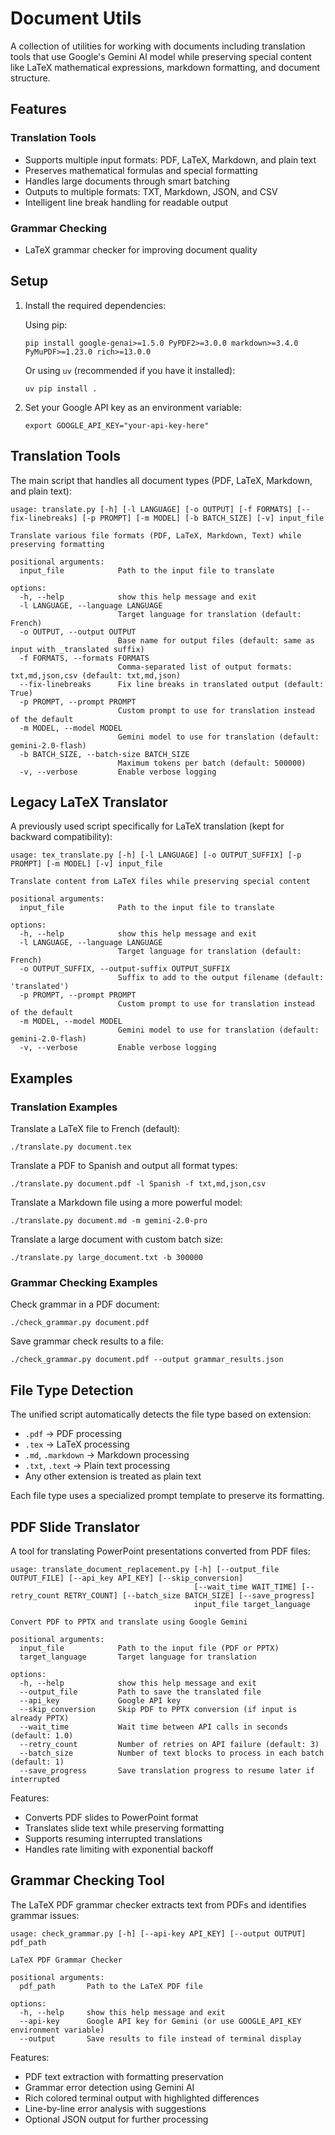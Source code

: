 # Document Utils

A collection of utilities for working with documents including translation tools that use Google's Gemini AI model while preserving special content like LaTeX mathematical expressions, markdown formatting, and document structure.

## Features

### Translation Tools
- Supports multiple input formats: PDF, LaTeX, Markdown, and plain text
- Preserves mathematical formulas and special formatting
- Handles large documents through smart batching
- Outputs to multiple formats: TXT, Markdown, JSON, and CSV
- Intelligent line break handling for readable output

### Grammar Checking
- LaTeX grammar checker for improving document quality

## Setup

1. Install the required dependencies:

   Using pip:
   ```
   pip install google-genai>=1.5.0 PyPDF2>=3.0.0 markdown>=3.4.0 PyMuPDF>=1.23.0 rich>=13.0.0
   ```
   
   Or using `uv` (recommended if you have it installed):
   ```
   uv pip install .
   ```

2. Set your Google API key as an environment variable:
   ```
   export GOOGLE_API_KEY="your-api-key-here"
   ```

## Translation Tools

The main script that handles all document types (PDF, LaTeX, Markdown, and plain text):

```
usage: translate.py [-h] [-l LANGUAGE] [-o OUTPUT] [-f FORMATS] [--fix-linebreaks] [-p PROMPT] [-m MODEL] [-b BATCH_SIZE] [-v] input_file

Translate various file formats (PDF, LaTeX, Markdown, Text) while preserving formatting

positional arguments:
  input_file            Path to the input file to translate

options:
  -h, --help            show this help message and exit
  -l LANGUAGE, --language LANGUAGE
                        Target language for translation (default: French)
  -o OUTPUT, --output OUTPUT
                        Base name for output files (default: same as input with _translated suffix)
  -f FORMATS, --formats FORMATS
                        Comma-separated list of output formats: txt,md,json,csv (default: txt,md,json)
  --fix-linebreaks      Fix line breaks in translated output (default: True)
  -p PROMPT, --prompt PROMPT
                        Custom prompt to use for translation instead of the default
  -m MODEL, --model MODEL
                        Gemini model to use for translation (default: gemini-2.0-flash)
  -b BATCH_SIZE, --batch-size BATCH_SIZE
                        Maximum tokens per batch (default: 500000)
  -v, --verbose         Enable verbose logging
```

## Legacy LaTeX Translator

A previously used script specifically for LaTeX translation (kept for backward compatibility):

```
usage: tex_translate.py [-h] [-l LANGUAGE] [-o OUTPUT_SUFFIX] [-p PROMPT] [-m MODEL] [-v] input_file

Translate content from LaTeX files while preserving special content

positional arguments:
  input_file            Path to the input file to translate

options:
  -h, --help            show this help message and exit
  -l LANGUAGE, --language LANGUAGE
                        Target language for translation (default: French)
  -o OUTPUT_SUFFIX, --output-suffix OUTPUT_SUFFIX
                        Suffix to add to the output filename (default: 'translated')
  -p PROMPT, --prompt PROMPT
                        Custom prompt to use for translation instead of the default
  -m MODEL, --model MODEL
                        Gemini model to use for translation (default: gemini-2.0-flash)
  -v, --verbose         Enable verbose logging
```

## Examples

### Translation Examples

Translate a LaTeX file to French (default):
```
./translate.py document.tex
```

Translate a PDF to Spanish and output all format types:
```
./translate.py document.pdf -l Spanish -f txt,md,json,csv
```

Translate a Markdown file using a more powerful model:
```
./translate.py document.md -m gemini-2.0-pro
```

Translate a large document with custom batch size:
```
./translate.py large_document.txt -b 300000
```

### Grammar Checking Examples

Check grammar in a PDF document:
```
./check_grammar.py document.pdf
```

Save grammar check results to a file:
```
./check_grammar.py document.pdf --output grammar_results.json
```

## File Type Detection

The unified script automatically detects the file type based on extension:
- `.pdf` → PDF processing
- `.tex` → LaTeX processing
- `.md`, `.markdown` → Markdown processing
- `.txt`, `.text` → Plain text processing
- Any other extension is treated as plain text

Each file type uses a specialized prompt template to preserve its formatting.

## PDF Slide Translator

A tool for translating PowerPoint presentations converted from PDF files:

```
usage: translate_document_replacement.py [-h] [--output_file OUTPUT_FILE] [--api_key API_KEY] [--skip_conversion]
                                         [--wait_time WAIT_TIME] [--retry_count RETRY_COUNT] [--batch_size BATCH_SIZE] [--save_progress]
                                         input_file target_language

Convert PDF to PPTX and translate using Google Gemini

positional arguments:
  input_file            Path to the input file (PDF or PPTX)
  target_language       Target language for translation

options:
  -h, --help            show this help message and exit
  --output_file         Path to save the translated file
  --api_key             Google API key
  --skip_conversion     Skip PDF to PPTX conversion (if input is already PPTX)
  --wait_time           Wait time between API calls in seconds (default: 1.0)
  --retry_count         Number of retries on API failure (default: 3)
  --batch_size          Number of text blocks to process in each batch (default: 1)
  --save_progress       Save translation progress to resume later if interrupted
```

Features:
- Converts PDF slides to PowerPoint format
- Translates slide text while preserving formatting
- Supports resuming interrupted translations
- Handles rate limiting with exponential backoff

## Grammar Checking Tool

The LaTeX PDF grammar checker extracts text from PDFs and identifies grammar issues:

```
usage: check_grammar.py [-h] [--api-key API_KEY] [--output OUTPUT] pdf_path

LaTeX PDF Grammar Checker

positional arguments:
  pdf_path       Path to the LaTeX PDF file

options:
  -h, --help     show this help message and exit
  --api-key      Google API key for Gemini (or use GOOGLE_API_KEY environment variable)
  --output       Save results to file instead of terminal display
```

Features:
- PDF text extraction with formatting preservation
- Grammar error detection using Gemini AI
- Rich colored terminal output with highlighted differences
- Line-by-line error analysis with suggestions
- Optional JSON output for further processing
